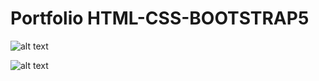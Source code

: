 # Portfolio HTML-CSS-BOOTSTRAP5

![alt text](https://github.com/AndreaManuppelli/andreamanuppelli.github.io/blob/main/assets/img/docs/preview.png?raw=true)

![alt text](https://andreamanuppelli.github.io/ "See website preview")
